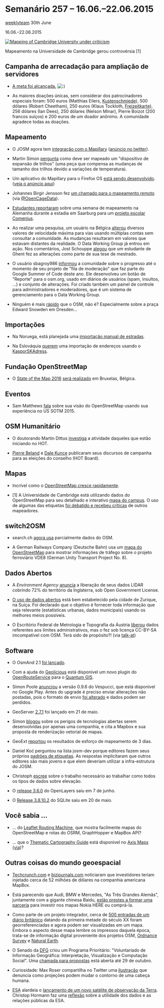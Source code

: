 # Semanário 257 – 16.06.–22.06.2015

[ weeklyteam](http://www.weeklyosm.eu/pt/archives/author/weeklyteam) 30th June

16.06.–22.06.2015

[![Mapping of Cambridge University under criticism](http://www.weeklyosm.eu/wp-content/uploads/2015/06/257_Cambridge.png)](http://www.weeklyosm.eu/wp-content/uploads/2015/06/257_Cambridge.png)

Mapeamento na Universidade de Cambridge gerou controvérsia [1]

## Campanha de arrecadação para ampliação de servidores

* [A meta foi alcançada.](http://donate.openstreetmap.org/server2015/) ![:\)](http://www.weeklyosm.eu/wp-includes/images/smilies/simple-smile.png)

* As maiores doações únicas, sem considerar dos patrocinadores especiais foram: 500 euros (Matthias Eilers, [Kustenschmiede](https://kuestenschmiede.de/leistungen.html)), 500 dólares (Robert Cheetham), 250 euros (Klaus Tockloth, [Freizeitkarte](http://freizeitkarte-osm.de/)), 256 dólares (Ian Dees), 250 dólares (Nelson Minar), Pierre Boizot (200 francos suíços) e 200 euros de um doador anônimo. A comunidade agradece todas as doações.

## Mapeamento

* O JOSM agora tem [integração com o Mapillary](https://twitter.com/neogeografen/status/611855946101428224) ([anúncio no twitter](https://twitter.com/neogeografen/status/611855946101428224)).

* Martin Simon [pergunta](http://lists.openrailwaymap.org/archives/openrailwaymap/2015-June/000290.html) como deve ser mapeado um "dispositivo de expansão de trilhos" (uma peça que compensa as mudanças de tamanho dos trilhos devido a variações de temperatura).

* Um aplicativo do Mapillary para o Firefox OS [está sendo desenvolvido](https://github.com/mapillary/mapillary_firefox). ([veja o anúncio aqui](https://lists.openstreetmap.de/pipermail/meckpomm/2015-June/002330.html))

* Johannes Birgir Jensson fez [um chamado para o mapeamento remoto](http://joi.betra.is/?p=1769) (via [@OpenCageData](https://twitter.com/OpenCageData/status/610728528133386240)).

* [Estudantes reportaram](http://www.sentamu.com/open-street-map-comenius-project-visit-to-germany/) sobre uma semana de mapeamento na Alemanha durante a estadia em Saarburg para um [projeto escolar Comenius](https://wiki.openstreetmap.org/wiki/MychOSM).

* Ao realizar uma pesquisa, um usuário na Bélgica [alterou](https://www.openstreetmap.org/user/escada/diary/35244) diversos valores de velocidade máxima para vias usando múltiplas contas sem consultar a comunidade. As mudanças resultaram em valores que estavam distantes da realidade. O Data Working Group já entrou em ação. Nos comentários, Jost Schouppe [alegou](https://www.openstreetmap.org/user/escada/diary/35244#comment31036) que um estudante de Ghent fez as alterações como parte de sua tese de mestrado.

* O usuário sbagroy986 [informou](https://www.openstreetmap.org/user/sbagroy986/diary/35257) a comunidade sobre o progresso até o momento de seu projeto de "fila de moderação" que faz parte do Google Summer of Code deste ano. Ele desenvolveu um botão de "Reporte" para o osm.org, usado em diários de usuários (spam, insultos, ...) e conjunto de alterações. Foi criado também um painel de controle para administradores e moderadores, que é um sistema de gerenciamento para o Data Working Group.

* Ninguém é mais [rápido](https://twitter.com/ubahnverleih/status/612729250613981184) que o OSM, não é? Especialmente sobre a praça Edward Snowden em Dresden...

## Importações

* Na Noruega, está planejada uma [importação manual de estradas](https://lists.openstreetmap.org/pipermail/imports/2015-June/003957.html).

* Na Eslováquia [querem](https://lists.openstreetmap.org/pipermail/imports/2015-June/003963.html) uma importação de endereços usando o [KasporSKAdress](https://wiki.openstreetmap.org/wiki/KaporSKAddress).

## Fundação OpenStreetMap

* O [State of the Map 2016](https://2016.stateofthemap.org/) [será realizado](https://blog.openstreetmap.org/2015/06/20/announcing-sotm-2016/) em Bruxelas, Bélgica.

## Eventos

* Sam Matthews [fala](http://mapsam.com/posts/sotm2015/) sobre sua visão do OpenStreetMap usando sua experiência no US SOTM 2015.

## OSM Humanitário

* O doutorando Martin Dittus [investiga](http://www.openstreetmap.org/user/dekstop/diary/35271) a atividade daqueles que estão iniciando no HOT.

* [Pierre Beland](http://www.openstreetmap.org/user/PierZen/diary/35262) e [Dale Kunce](http://www.openstreetmap.org/user/dkunce/diary/35254) publicaram seus discursos de campanha para as eleições do conselho (HOT Board).

## Mapas

* Incrível como o [OpenStreetMap cresce rapidamente](https://twitter.com/harry_wood/status/612993841508020224).

* [1] A Universidade de Cambridge está utilizando dados do OpenStreetMap para seu detalhado e interativo [mapa do campus](http://map.cam.ac.uk/). O uso de algumas das etiquetas [foi debatido e recebeu críticas](https://lists.openstreetmap.org/pipermail/talk-gb/2015-May/017457.html) de outros mapeadores.

## switch2OSM

* search.ch [agora usa](http://lists.openstreetmap.ch/pipermail/talk-ch/2015-June/003329.html) parcialmente dados do OSM.

* A German Railways Company (Deutsche Bahn) usa um [mapa do OpenStreetMap](http://www.vde8.de/---_site.index..ls_dir._function.set__lang_lang.en_likecms.html) para mostrar informações de tráfego sobre o projeto ferroviário VDE8 (German Unity Transport Project No. 8).

## Dados Abertos

* A _Environment Agency_ [anuncia](https://environmentagency.blog.gov.uk/2015/06/16/free-mapping-data-will-elevate-flood-risk-knowledge/) a liberação de seus dados LIDAR cobrindo 72% do território da Inglaterra, sob Open Government License.

* [O uso de dados abertos](https://twitter.com/OpenDataZurich/status/611164246785847296) está bem estabelecido pela cidade de Zurique, na Suiça. Foi declarado que o objetivo é fornecer toda informação que seja relevante (estatísticas urbanas, dados municipais) usando os melhores meios possíveis.

* O Escritório Federal de Metrologia e Topografia da Áustria [liberou](https://www.data.gv.at/katalog/dataset/6d731e6e-7dcf-4bde-8061-d0e195f62f6c) dados referentes aos limites administrativos, mas o fez sob licença CC-BY-SA imcompatível com OSM. Terá sido de propósito?! (via [talk-at](https://lists.openstreetmap.org/pipermail/talk-at/2015-June/007738.html))

## Software

* O OsmAnd 2.1 [foi lançado](http://osmand.net/blog?id=osmand-2-1-released).

* Com a ajuda do [Geolicious](http://www.digital-geography.com/how-far-can-you-travel-answers-in-qgis-with-osm-route/#.VYe2kEbGtS2) está disponível um novo plugin do [OpenRouteService](http://openrouteservice.org/) para o [Quantum GIS](http://www.qgis.org/).

* Simon Poole [anunciou](https://www.openstreetmap.org/user/SimonPoole/diary/35275) a versão 0.9.6 do Vespucci, que está disponível no Google Play. Antes do upgrade é preciso enviar alterações não postadas, pois o formato de envio [foi alterado](https://github.com/MarcusWolschon/osmeditor4android/blob/master/markdown/en/0.9.6%20Release%20notes.md#upgrading-from-previous-versions) e dados podem ser perdidos.

* GeoServer [2.7.1](http://blog.geoserver.org/2015/05/20/geoserver-2-7-1-released) foi lançado em 21 de maio.

* Simon [blogou](http://www.openstreetmap.org/user/SimonPoole/diary/35242) sobre os perigos de tecnologias abertas serem desenvolvidas por apenas uma companhia, e cita a Mapbox e sua proposta de renderização vetorial de mapas.

* GeoExt [reportou](http://geoext.blogspot.de/2015/06/geoext-3-codesprint-day-2-and-3.html) os resultados de esforço de mapeamento de 3 dias.

* Daniel Koć perguntou na lista josm-dev porque editores fazem seus próprios [padrões de etiquetas](https://lists.openstreetmap.org/pipermail/josm-dev/2015-June/007401.html). As respostas implicitaram que outros editores são mais jovens e que elem deveriam utilizar a infra-estrutura do JOSM.

* Christoph [escree](http://blog.imagico.de/zur-handhabung-von-hohendaten/) sobre o trabalho necessário ao trabalhar como todos os tipos de dados sobre elevação.

* O [release 3.6.0](https://github.com/openlayers/ol3/releases/tag/v3.6.0) do OpenLayers saiu em 7 de junho.

* O [Release 3.8.10.2](http://www.sqlite.org/releaselog/3_8_10_2.html) do SQLite saiu em 20 de maio.

## Você sabia ...

* ... do [Leaflet Routing Machine](http://www.liedman.net/leaflet-routing-machine/), que mostra facilmente mapas do OpenStreetMap e rotas do OSRM, GraphHopper e MapBox API?

* ... que o [Thematic Cartography Guide](https://axismaps.github.io/thematic-cartography/) está disponível no [Axis Maps](http://www.axismaps.com/) ([via](https://geoobserver.wordpress.com/2015/06/16/gut-gefuhrt-thematische-kartografie/))?

## Outras coisas do mundo geoespacial

* [Techcrunch.com](http://techcrunch.com/2015/06/17/mapbox-raises-52-6m-led-by-dfj-to-build-the-map-layer-for-all-apps/) e [bizjournals.com](http://www.bizjournals.com/washington/blog/techflash/2015/06/this-d-c-map-developer-just-raised-more-than-50m.html) noticiaram que investidores teriam injetado cerca de 52 milhões de dólares na companhia americana MapBox.

* Está parecendo que Audi, BMW e Mercedes, "As Três Grandes Alemãs", juntamente com a gigante chinesa Baidu, [estão prestes a formar uma parceria](http://www.bmwblog.com/2015/06/19/audi-bmw-mercedes-favorites-to-win-bid-for-nokia-here-maps/) para investir nos mapas Nokia HERE ou comprá-la.

* Como parte de um projeto integrador, cerca de [500 entradas de um diário britânico](http://www.axismaps.com/blog/2015/01/mass-observation-basemap/) datando da primeira metade do século XX foram georreferenciadas e agora podem ser visualizadas em um mapa. Embora o aspecto desse mapa lembre os impressos daquela época, trata-se de informação digital proveniente dos projetos OSM, [Ordnance Survey](http://www.ordnancesurvey.co.uk/) e [Natural Earth](http://www.naturalearthdata.com/).

* O Senado da <abbr title="Sociedade Alemã de Amparo à Pesquisa (Deutsche Forschungsgemeinschaft)">[DFG](http://www.dfg.de/pt/index.jsp)</abbr> criou um Programa Prioritário: "Voluntariado de Informação Geográfica: Interpretação, Visualização e Computação Social". Uma [chamada para propostas](http://kartographie.geo.tu-dresden.de/spp_vgi/index.php/en/) está aberta até 29 de outubro.

* Curiosidade: Max Roser compartilha no Twitter uma [ilustração](https://twitter.com/MaxCRoser/status/612386208111566849) que denuncia como projeções podem mudar o contorno de uma cabeça humana.

* <abbr title="Agência Espacial Européia (European Space Agency)">ESA</abbr> alardeia o [lançamento de um novo satélite de observação da Terra](http://www.esa.int/Our_Activities/Observing_the_Earth/Copernicus/Sentinel-2/Second_Copernicus_environmental_satellite_safely_in_orbit). Christop Hormann faz uma [reflexão](http://blog.imagico.de/sentinel-2a-satellite-launch/) sobre a utilidade dos dados e as relações públicas da ESA.

